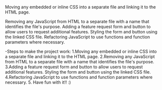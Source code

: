Moving any embedded or inline CSS into a separate file and linking it to the HTML page.

Removing any JavaScript from HTML to a separate file with a name that identifies the file's purpose.
Adding a feature request form and button to allow users to request additional features. Styling the form and button using the linked CSS file.
Refactoring JavaScript to use functions and function parameters where necessary.

-Steps to make the project work:
1.Moving any embedded or inline CSS into a separate file and linking it to the HTML page.
2.Removing any JavaScript from HTML to a separate file with a name that identifies the file's purpose.
3.Adding a feature request form and button to allow users to request additional features. Styling the form and button using the linked CSS file.
4.Refactoring JavaScript to use functions and function parameters where necessary.
5. Have fun with it!! :)
